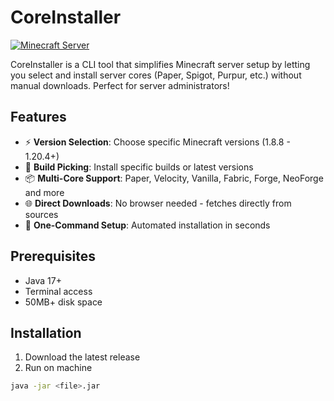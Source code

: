 # CoreInstaller

[![Minecraft Server](https://img.shields.io/badge/Minecraft-Server-brightgreen?style=flat-square&logo=minecraft)](https://minecraft.net)

CoreInstaller is a CLI tool that simplifies Minecraft server setup by letting you select and install server cores (Paper, Spigot, Purpur, etc.) without manual downloads. Perfect for server administrators!

## Features

- ⚡ **Version Selection**: Choose specific Minecraft versions (1.8.8 - 1.20.4+)
- 🔢 **Build Picking**: Install specific builds or latest versions
- 📦 **Multi-Core Support**: Paper, Velocity, Vanilla, Fabric, Forge, NeoForge and more
- 🌐 **Direct Downloads**: No browser needed - fetches directly from sources
- 🚀 **One-Command Setup**: Automated installation in seconds

## Prerequisites

- Java 17+
- Terminal access
- 50MB+ disk space

## Installation

1. Download the latest release
2. Run on machine

```bash
java -jar <file>.jar
```
